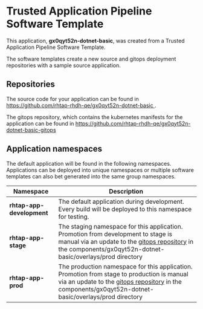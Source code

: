 # Trusted Application Pipeline Software Template

This application, **gx0qyt52n-dotnet-basic**, was created from a Trusted Application Pipeline Software Template.

The software templates create a new source and gitops deployment repositories with a sample source application. 

## Repositories

The source code for your application can be found in [https://github.com/rhtap-rhdh-qe/gx0qyt52n-dotnet-basic ](https://github.com/rhtap-rhdh-qe/gx0qyt52n-dotnet-basic ).
 
The gitops repository, which contains the kubernetes manifests for the application can be found in 
[https://github.com/rhtap-rhdh-qe/gx0qyt52n-dotnet-basic-gitops ](https://github.com/rhtap-rhdh-qe/gx0qyt52n-dotnet-basic-gitops ) 

## Application namespaces 

The default application will be found in the following namespaces. Applications can be deployed into unique namespaces or multiple software templates can also bet generated into the same group namespaces.  

|  Namespace   |  Description   |  
| -------- | -------- |   
| **rhtap-app-development** | The default application during development. Every build will be deployed to this namespace for testing. | 
| **rhtap-app-stage** | The staging namespace for this application. Promotion from development to stage is manual via an update to the [gitops repository](https://github.com/rhtap-rhdh-qe/gx0qyt52n-dotnet-basic-gitops ) in the components/gx0qyt52n-dotnet-basic/overlays/prod directory |  
| **rhtap-app-prod** | The production namespace for this application. Promotion from stage to production is manual via an update to the [gitops repository](https://github.com/rhtap-rhdh-qe/gx0qyt52n-dotnet-basic-gitops ) in the components/gx0qyt52n-dotnet-basic/overlays/prod directory | 